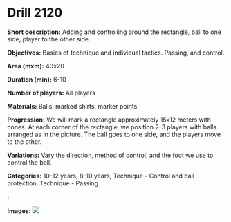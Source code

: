 # Drill 2120

**Short description:**
Adding and controlling around the rectangle, ball to one side, player to the other side.

**Objectives:**
Basics of technique and individual tactics. Passing, and control.

**Area (mxm):**
40x20

**Duration (min):**
6-10

**Number of players:**
All players

**Materials:**
Balls, marked shirts, marker points

**Progression:**
We will mark a rectangle approximately 15x12 meters with cones. At each corner of the rectangle, we position 2-3 players with balls arranged as in the picture. The ball goes to one side, and the players move to the other.

**Variations:**
Vary the direction, method of control, and the foot we use to control the ball.

**Categories:**
10-12 years, 8-10 years, Technique - Control and ball protection, Technique - Passing

**:**


**Images:**
![](https://www.coachingfutsal.com/\images\7cacb9f0-146c-47b8-b8d3-50ba8d3164e1_223.png)

